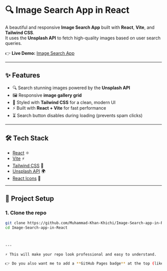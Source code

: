 # 🔍 Image Search App in React

A beautiful and responsive **Image Search App** built with **React**, **Vite**, and **Tailwind CSS**.  
It uses the **Unsplash API** to fetch high-quality images based on user search queries.  

👉 **Live Demo:** [Image Search App](https://muhammad-khan-khichi.github.io/Image-Search-app-in-React/)

---

## ✨ Features
- 🔍 Search stunning images powered by the **Unsplash API**
- 🖼️ Responsive **image gallery grid**
- 🎨 Styled with **Tailwind CSS** for a clean, modern UI
- ⚡ Built with **React + Vite** for fast performance
- ⏳ Search button disables during loading (prevents spam clicks)

---

## 🛠️ Tech Stack
- [React](https://react.dev/) ⚛️
- [Vite](https://vitejs.dev/) ⚡
- [Tailwind CSS](https://tailwindcss.com/) 🎨
- [Unsplash API](https://unsplash.com/developers) 🌍
- [React Icons](https://react-icons.github.io/react-icons/) 🎯

---

## 📂 Project Setup

### 1. Clone the repo
```bash
git clone https://github.com/Muhammad-Khan-Khichi/Image-Search-app-in-React.git
cd Image-Search-app-in-React



---

⚡ This will make your repo look professional and easy to understand.  

👉 Do you also want me to add a **GitHub Pages badge** at the top (like `![Live Demo](https://img.shields.io/badge/demo-online-green)`)? That makes the live link stand out more.
